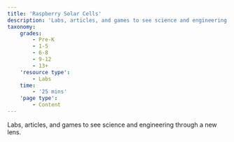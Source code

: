 ```yaml
---
title: 'Raspberry Solar Cells'
description: 'Labs, articles, and games to see science and engineering through a new lens.'
taxonomy:
    grades:
        - Pre-K
        - 1-5
        - 6-8
        - 9-12
        - 13+
    'resource type':
        - Labs
    time:
        - '25 mins'
    'page type':
        - Content
---
```


Labs, articles, and games to see science and engineering through a new lens.
